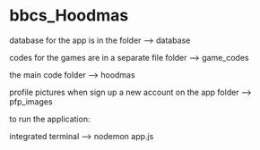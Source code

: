 # bbcs_Hoodmas
database for the app is in the folder --> database

codes for the games are in a separate file folder --> game_codes

the main code folder --> hoodmas

profile pictures when sign up a new account on the app folder --> pfp_images


to run the application:

integrated terminal --> nodemon app.js
